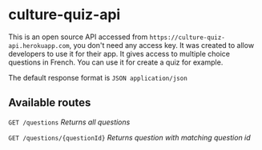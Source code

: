 # culture-quiz-api

This is an open source API accessed from `https://culture-quiz-api.herokuapp.com`, you don't need any access key. It was created to allow developers to use it for their app. It gives access to multiple choice questions in French. You can use it for create a quiz for example. 

The default response format is `JSON application/json`

## Available routes
`GET /questions`
*Returns all questions*

`GET /questions/{questionId}`
*Returns question with matching question id*
